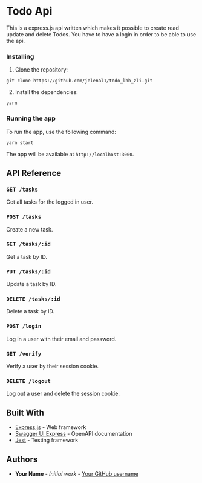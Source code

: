 # Todo Api

This is a express.js api written which makes it possible to create read update and delete Todos. You have to have a login in order to be able to use the api.

### Installing

1. Clone the repository:

<pre><code class="hljs" id="Vm2g2kucIEbNfYKXtElGZgg12TMkILIx">git clone https://github.com/jelenal1/todo_lbb_zli.git
</code></pre>

2. Install the dependencies:

<pre><code class="hljs" id="pjCNAtCVCkM0YgunpYGhSUUc80x00TgA">yarn
</code></pre>

### Running the app

To run the app, use the following command:

<pre><code class="hljs" id="rINbf01KqjeUwCmwUTVkcYwEC00nMpMr">yarn start
</code></pre>

The app will be available at `http://localhost:3000`.

## API Reference

### `GET /tasks`

Get all tasks for the logged in user.

### `POST /tasks`

Create a new task.

### `GET /tasks/:id`

Get a task by ID.

### `PUT /tasks/:id`

Update a task by ID.

### `DELETE /tasks/:id`

Delete a task by ID.

### `POST /login`

Log in a user with their email and password.

### `GET /verify`

Verify a user by their session cookie.

### `DELETE /logout`

Log out a user and delete the session cookie.

## Built With

* [Express.js](https://expressjs.com/) - Web framework
* [Swagger UI Express](https://www.npmjs.com/package/swagger-ui-express) - OpenAPI documentation
* [Jest](https://jestjs.io/) - Testing framework

## Authors

* **Your Name** - *Initial work* - [Your GitHub username](https://github.com/your-username)
